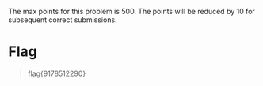 The max points for this problem is 500. The points will be reduced by 10 for subsequent correct submissions.
# Flag
> flag{9178512290}
